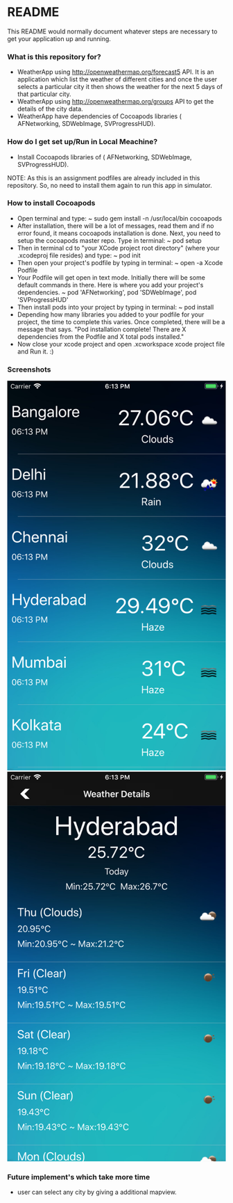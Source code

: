 # README #

This README would normally document whatever steps are necessary to get your application up and running.

### What is this repository for? ###
* WeatherApp using http://openweathermap.org/forecast5 API. It is an application which list the weather of different cities and once the user selects a particular city it then shows the weather for the next 5 days of that particular city.
* WeatherApp using http://openweathermap.org/groups API to get the details of the city data.
* WeatherApp have dependencies of Cocoapods libraries ( AFNetworking, SDWebImage, SVProgressHUD).


### How do I get set up/Run in Local Meachine? ###

* Install Cocoapods libraries of ( AFNetworking, SDWebImage, SVProgressHUD).

 NOTE: As this is an assignment podfiles are already included in this repository. So, no need to install them again to run this app in simulator.

### How to install Cocoapods ###
* Open terminal and type:
 ~ sudo gem install -n /usr/local/bin cocoapods
 * After installation, there will be a lot of messages, read them and if no error found, it means cocoapods installation is done. Next, you need to setup the cocoapods master repo. Type in terminal:
 ~ pod setup 
 * Then in terminal cd to "your XCode project root directory" (where your .xcodeproj file resides) and type:
 ~ pod init
 * Then open your project's podfile by typing in terminal: 
 ~ open -a Xcode Podfile
 * Your Podfile will get open in text mode. Initially there will be some default commands in there. Here is where you add your project's dependencies. 
 ~ pod 'AFNetworking', pod 'SDWebImage', pod 'SVProgressHUD'
 * Then install pods into your project by typing in terminal:
 ~ pod install
 * Depending how many libraries you added to your podfile for your project, the time to complete this varies. Once completed, there will be a message that says.
 "Pod installation complete! There are X dependencies from the Podfile and X total pods installed."
 * Now close your xcode project and open .xcworkspace xcode project file and Run it. :)
 

 
### Screenshots ###
![image](Screenshots/Screen1.png)
![image](Screenshots/Screen2.png)

### Future implement's which take more time ###
* user can select any city by giving a additional mapview.





